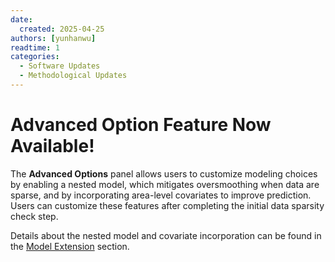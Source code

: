 ```yaml
---
date:
  created: 2025-04-25 
authors: [yunhanwu]
readtime: 1
categories:
  - Software Updates
  - Methodological Updates
---
```


# Advanced Option Feature Now Available!

The **Advanced Options** panel allows users to customize modeling choices by enabling a nested model, which mitigates oversmoothing when data are sparse, and by incorporating area-level covariates to improve prediction. Users can customize these features after completing the initial data sparsity check step.

Details about the nested model and covariate incorporation can be found in the [Model Extension](../../method/model_extensions.md) section.